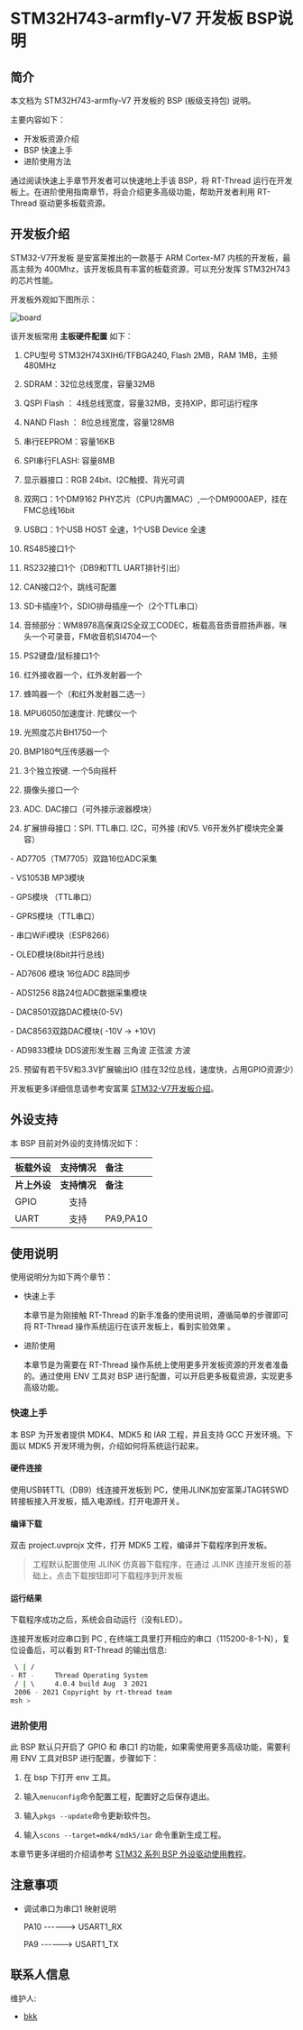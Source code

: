 # STM32H743-armfly-V7 开发板 BSP说明

## 简介

本文档为 STM32H743-armfly-V7 开发板的 BSP (板级支持包) 说明。

主要内容如下：

- 开发板资源介绍
- BSP 快速上手
- 进阶使用方法

通过阅读快速上手章节开发者可以快速地上手该 BSP，将 RT-Thread 运行在开发板上。在进阶使用指南章节，将会介绍更多高级功能，帮助开发者利用 RT-Thread 驱动更多板载资源。

## 开发板介绍

STM32-V7开发板 是安富莱推出的一款基于 ARM Cortex-M7 内核的开发板，最高主频为 400Mhz，该开发板具有丰富的板载资源，可以充分发挥 STM32H743 的芯片性能。

开发板外观如下图所示：

![board](figures/board.jpg)

该开发板常用 **主板硬件配置** 如下：

1. CPU型号 STM32H743XIH6/TFBGA240, Flash 2MB，RAM 1MB，主频480MHz

2. SDRAM：32位总线宽度，容量32MB

3. QSPI Flash ： 4线总线宽度，容量32MB，支持XIP，即可运行程序

4. NAND Flash ： 8位总线宽度，容量128MB

5. 串行EEPROM：容量16KB

6. SPI串行FLASH: 容量8MB

7. 显示器接口：RGB 24bit、I2C触摸、背光可调

8. 双网口：1个DM9162 PHY芯片（CPU内置MAC）,一个DM9000AEP，挂在FMC总线16bit

9. USB口：1个USB HOST 全速，1个USB Device 全速

10. RS485接口1个

11. RS232接口1个（DB9和TTL UART排针引出）

12. CAN接口2个，跳线可配置

13. SD卡插座1个，SDIO排母插座一个（2个TTL串口）

14. 音频部分：WM8978高保真I2S全双工CODEC，板载高音质音腔扬声器，咪头一个可录音，FM收音机SI4704一个

15. PS2键盘/鼠标接口1个

16. 红外接收器一个，红外发射器一个

17. 蜂鸣器一个（和红外发射器二选一）

18. MPU6050加速度计. 陀螺仪一个

19. 光照度芯片BH1750一个

20. BMP180气压传感器一个

21. 3个独立按键. 一个5向摇杆

22. 摄像头接口一个

23. ADC. DAC接口（可外接示波器模块）

24. 扩展排母接口：SPI. TTL串口. I2C，可外接 (和V5. V6开发外扩模块完全兼容）

\- AD7705（TM7705）双路16位ADC采集

\- VS1053B MP3模块

\- GPS模块 （TTL串口）

\- GPRS模块（TTL串口）

\- 串口WiFi模块（ESP8266）

\- OLED模块(8bit并行总线)

\- AD7606 模块 16位ADC 8路同步

\- ADS1256 8路24位ADC数据采集模块

\- DAC8501双路DAC模块(0-5V)

\- DAC8563双路DAC模块( -10V -> +10V)

\- AD9833模块 DDS波形发生器 三角波 正弦波 方波

25. 预留有若干5V和3.3V扩展输出IO (挂在32位总线，速度快，占用GPIO资源少）

开发板更多详细信息请参考安富莱 [STM32-V7开发板介绍](https://armfly.taobao.com/index.htm)。

## 外设支持

本 BSP 目前对外设的支持情况如下：

| **板载外设**      | **支持情况** | **备注**                              |
| :----------------- | :----------: | :------------------------------------- |
| **片上外设**      | **支持情况** | **备注**                              |
| GPIO              |     支持     |                                      |
| UART              |     支持     | PA9,PA10                                     |

## 使用说明

使用说明分为如下两个章节：

- 快速上手

    本章节是为刚接触 RT-Thread 的新手准备的使用说明，遵循简单的步骤即可将 RT-Thread 操作系统运行在该开发板上，看到实验效果 。

- 进阶使用

    本章节是为需要在 RT-Thread 操作系统上使用更多开发板资源的开发者准备的。通过使用 ENV 工具对 BSP 进行配置，可以开启更多板载资源，实现更多高级功能。


### 快速上手

本 BSP 为开发者提供 MDK4、MDK5 和 IAR 工程，并且支持 GCC 开发环境。下面以 MDK5 开发环境为例，介绍如何将系统运行起来。

#### 硬件连接

使用USB转TTL（DB9）线连接开发板到 PC，使用JLINK加安富莱JTAG转SWD转接板接入开发板，插入电源线，打开电源开关。

#### 编译下载

双击 project.uvprojx 文件，打开 MDK5 工程，编译并下载程序到开发板。

> 工程默认配置使用 JLINK 仿真器下载程序，在通过 JLINK 连接开发板的基础上，点击下载按钮即可下载程序到开发板

#### 运行结果

下载程序成功之后，系统会自动运行（没有LED）。

连接开发板对应串口到 PC , 在终端工具里打开相应的串口（115200-8-1-N），复位设备后，可以看到 RT-Thread 的输出信息:

```bash
 \ | /
- RT -     Thread Operating System
 / | \     4.0.4 build Aug  3 2021
 2006 - 2021 Copyright by rt-thread team
msh >
```
### 进阶使用

此 BSP 默认只开启了 GPIO 和 串口1 的功能，如果需使用更多高级功能，需要利用 ENV 工具对BSP 进行配置，步骤如下：

1. 在 bsp 下打开 env 工具。

2. 输入`menuconfig`命令配置工程，配置好之后保存退出。

3. 输入`pkgs --update`命令更新软件包。

4. 输入`scons --target=mdk4/mdk5/iar` 命令重新生成工程。

本章节更多详细的介绍请参考 [STM32 系列 BSP 外设驱动使用教程](../docs/STM32系列BSP外设驱动使用教程.md)。

## 注意事项

- 调试串口为串口1 映射说明

    PA10     ------> USART1_RX

    PA9     ------> USART1_TX

## 联系人信息

维护人:

-  [bkk](https://github.com/ghmoai )

